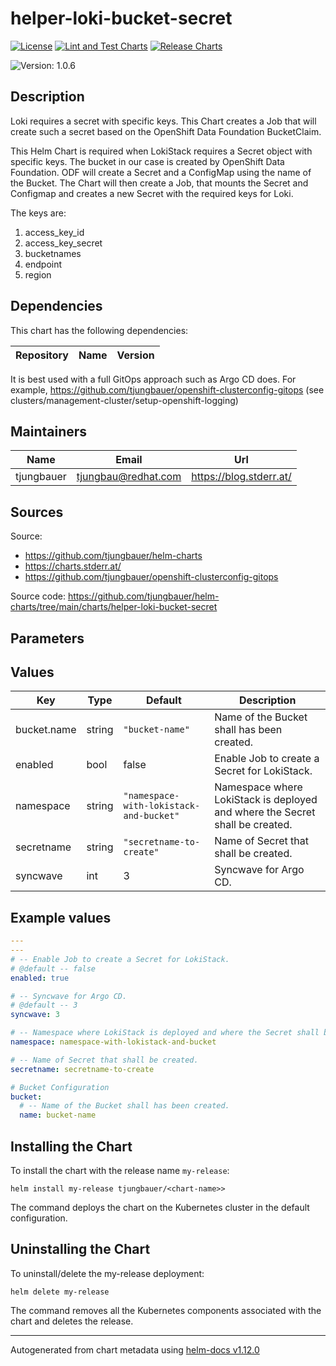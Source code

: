 

# helper-loki-bucket-secret

  [![License](https://img.shields.io/badge/License-Apache_2.0-blue.svg)](https://opensource.org/licenses/Apache-2.0)
  [![Lint and Test Charts](https://github.com/tjungbauer/helm-charts/actions/workflows/lint_and_test_charts.yml/badge.svg)](https://github.com/tjungbauer/helm-charts/actions/workflows/lint_and_test_charts.yml)
  [![Release Charts](https://github.com/tjungbauer/helm-charts/actions/workflows/release.yml/badge.svg)](https://github.com/tjungbauer/helm-charts/actions/workflows/release.yml)

  ![Version: 1.0.6](https://img.shields.io/badge/Version-1.0.6-informational?style=flat-square)

 

  ## Description

  Loki requires a secret with specific keys. This Chart creates a Job that will create such a secret based on the OpenShift Data Foundation BucketClaim.

This Helm Chart is required when LokiStack requires a Secret object with specific keys.
The bucket in our case is created by OpenShift Data Foundation. ODF will create a Secret and a ConfigMap using the name of the Bucket. The Chart will then create a Job, that mounts the Secret and Configmap and creates a new Secret with the required keys for Loki.

The keys are:

1. access_key_id
2. access_key_secret
3. bucketnames
4. endpoint
5. region

## Dependencies

This chart has the following dependencies:

| Repository | Name | Version |
|------------|------|---------|

It is best used with a full GitOps approach such as Argo CD does. For example, https://github.com/tjungbauer/openshift-clusterconfig-gitops (see clusters/management-cluster/setup-openshift-logging)

## Maintainers

| Name | Email | Url |
| ---- | ------ | --- |
| tjungbauer | <tjungbau@redhat.com> | <https://blog.stderr.at/> |

## Sources
Source:
* <https://github.com/tjungbauer/helm-charts>
* <https://charts.stderr.at/>
* <https://github.com/tjungbauer/openshift-clusterconfig-gitops>

Source code: https://github.com/tjungbauer/helm-charts/tree/main/charts/helper-loki-bucket-secret

## Parameters

## Values

| Key | Type | Default | Description |
|-----|------|---------|-------------|
| bucket.name | string | `"bucket-name"` | Name of the Bucket shall has been created. |
| enabled | bool | false | Enable Job to create a Secret for LokiStack. |
| namespace | string | `"namespace-with-lokistack-and-bucket"` | Namespace where LokiStack is deployed and where the Secret shall be created. |
| secretname | string | `"secretname-to-create"` | Name of Secret that shall be created. |
| syncwave | int | 3 | Syncwave for Argo CD. |

## Example values

```yaml
---
---
# -- Enable Job to create a Secret for LokiStack.
# @default -- false
enabled: true

# -- Syncwave for Argo CD.
# @default -- 3
syncwave: 3

# -- Namespace where LokiStack is deployed and where the Secret shall be created.
namespace: namespace-with-lokistack-and-bucket

# -- Name of Secret that shall be created.
secretname: secretname-to-create

# Bucket Configuration
bucket:
  # -- Name of the Bucket shall has been created.
  name: bucket-name
```

## Installing the Chart

To install the chart with the release name `my-release`:

```console
helm install my-release tjungbauer/<chart-name>>
```

The command deploys the chart on the Kubernetes cluster in the default configuration.

## Uninstalling the Chart

To uninstall/delete the my-release deployment:

```console
helm delete my-release
```

The command removes all the Kubernetes components associated with the chart and deletes the release.

----------------------------------------------
Autogenerated from chart metadata using [helm-docs v1.12.0](https://github.com/norwoodj/helm-docs/releases/v1.12.0)
